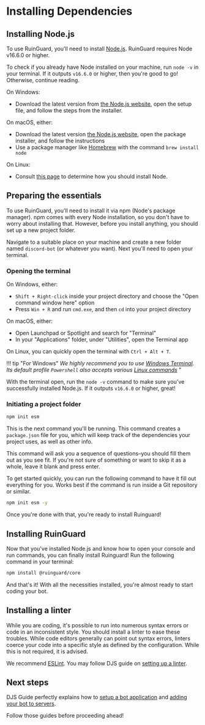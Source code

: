 # Installing Dependencies

## Installing Node.js

To use RuinGuard, you'll need to install [Node.js](https://nodejs.org/). RuinGuard requires Node v16.6.0 or higher.

To check if you already have Node installed on your machine, run `node -v` in your terminal. If it outputs `v16.6.0` or higher, then you're good to go! Otherwise, continue reading.

On Windows:<br>

-   Download the latest version from [the Node.js website](https://nodejs.org/), open the setup file, and follow the steps from the installer.

On macOS, either:

-   Download the latest version [the Node.js website](https://nodejs.org/), open the package installer, and follow the instructions
-   Use a package manager like [Homebrew](https://brew.sh/) with the command `brew install node`

On Linux:<br>

-   Consult [this page](https://nodejs.org/en/download/package-manager/) to determine how you should install Node.

## Preparing the essentials

To use RuinGuard, you'll need to install it via npm (Node's package manager). npm comes with every Node installation, so you don't have to worry about installing that. However, before you install anything, you should set up a new project folder.

Navigate to a suitable place on your machine and create a new folder named `discord-bot` (or whatever you want). Next you'll need to open your terminal.

### Opening the terminal

On Windows, either:

-   `Shift + Right-click` inside your project directory and choose the "Open command window here" option
-   Press `Win + R` and run `cmd.exe`, and then `cd` into your project directory

On macOS, either:

-   Open Launchpad or Spotlight and search for "Terminal"
-   In your "Applications" folder, under "Utilities", open the Terminal app

On Linux, you can quickly open the terminal with `Ctrl + Alt + T`.

!!! tip "For Windows"
    _We highly recommend you to use [Windows Terminal](https://github.com/Microsoft/Terminal#installing-and-running-windows-terminal). Its default profile `Powershell` also accepts various [Linux commands](https://dev.to/heytimapple/linux-commands-that-work-in-powershell-by-default-17gd)_ "

With the terminal open, run the `node -v` command to make sure you've successfully installed Node.js. If it outputs `v16.6.0` or higher, great!

### Initiating a project folder

```sh
npm init esm
```

This is the next command you'll be running. This command creates a `package.json` file for you, which will keep track of the dependencies your project uses, as well as other info.

This command will ask you a sequence of questions–you should fill them out as you see fit. If you're not sure of something or want to skip it as a whole, leave it blank and press enter.

To get started quickly, you can run the following command to have it fill out everything for you. Works best if the command is run inside a Git repository or similar.

```sh
npm init esm -y
```

Once you're done with that, you're ready to install Ruinguard!

## Installing RuinGuard

Now that you've installed Node.js and know how to open your console and run commands, you can finally install Ruinguard! Run the following command in your terminal:

```sh
npm install @ruinguard/core
```

And that's it! With all the necessities installed, you're almost ready to start coding your bot.

## Installing a linter

While you are coding, it's possible to run into numerous syntax errors or code in an inconsistent style. You should install a linter to ease these troubles. While code editors generally can point out syntax errors, linters coerce your code into a specific style as defined by the configuration. While this is not required, it is advised.

We recommend [ESLint](https://eslint.org/). You may follow DJS guide on [setting up a linter](https://discordjs.guide/preparations/setting-up-a-linter.html).

## Next steps

DJS Guide perfectly explains how to [setup a bot application](https://discordjs.guide/preparations/setting-up-a-bot-application.html) and [adding your bot to servers](https://discordjs.guide/preparations/adding-your-bot-to-servers.html).

Follow those guides before proceeding ahead!
